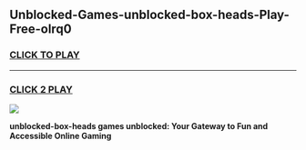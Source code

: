 
## Unblocked-Games-unblocked-box-heads-Play-Free-olrq0
<h3>
<a href="https://premium76.site?title=unblocked-box-heads&ref=12A">CLICK TO PLAY</a></h3>
<hr>

<h3>
<a href="https://premium76.site?title=unblocked-box-heads&ref=12A">CLICK 2 PLAY</a>
  
</h3>

<a href="https://premium76.site?title=unblocked-box-heads&ref=12A"><img src="https://clearcache.store/games.png"></a>


**unblocked-box-heads games unblocked: Your Gateway to Fun and Accessible Online Gaming**
